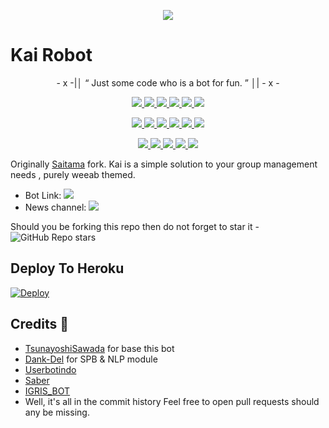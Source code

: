 <p align="center">
  <img src="https://telegra.ph/file/2ce2e9e84a55d3535f599.jpg">
</p>

# Kai Robot

<p align="center">
- x -|│  “	Just some code who is a bot for fun. ”  │| - x -
</p>

<p align="center">
<a href="https://github.com/Ryomen-Sukuna/Kai" alt="GitHub closed issues"> <img src="https://img.shields.io/github/issues-closed-raw/ryomen-sukuna/kai?style=flat&logo=github&color=success" /> </a>
<a href="https://github.com/Ryomen-Sukuna/Kai/network/members" alt="GitHub forks"> <img src="https://img.shields.io/github/forks/Ryomen-Sukuna/Kai?label=Forks&logo=github" /> </a>
<a href="https://github.com/Ryomen-Sukuna/Kai" alt="GitHub closed pull requests"> <img src="https://img.shields.io/github/issues-pr-closed-raw/ryomen-sukuna/kai?color=success" /> </a>
<a href="https://github.com/Ryomen-Sukuna/Kai" alt="GitHub commit activity"> <img src="https://img.shields.io/github/commit-activity/m/ryomen-sukuna/kai" /> </a>
<a href="https://github.com/Ryomen-Sukuna/Kai/graphs/contributors" alt="GitHub contributors"> <img src="https://img.shields.io/github/contributors/ryomen-sukuna/kai?style=flat&logo=github" /> </a>
<a href="https://github.com/Ryomen-Sukuna/Kai" alt="GitHub issues"> <img src="https://img.shields.io/github/issues-raw/ryomen-sukuna/kai?style=flat&logo=github&color=yellow" /> </a>
</p>
<p align="center">
<a href="https://www.python.org/" alt="made-with-python"> <img src="https://img.shields.io/badge/Made%20with-Python-1f425f.svg?style=flat&logo=python&color=blue" /> </a>
<a href="https://github.com/Ryomen-Sukuna/SaitamaRobot/blob/master/LICENSE" alt="GPLv3 license"> <img src="https://img.shields.io/badge/License-GPLv3-blue.svg" /> </a>
<a href="https://github.com/Ryomen-Sukuna/SaitamaRobot" alt="GitHub repo size"> <img src="https://img.shields.io/github/repo-size/ryomen-sukuna/kai" /> </a>
<a href="https://makeapullrequest.com" alt="PRs Welcome"> <img src="https://img.shields.io/badge/PRs-welcome-brightgreen.svg?style=flat-square" /> </a>
<a href="https://github.com/Ryomen-Sukuna/SaitamaRobot" alt="Docker!"> <img src="https://aleen42.github.io/badges/src/docker.svg" /> </a>
<a href="http://hits.dwyl.com/ryomen-sukuna/kai" alt="HitCount"> <img src="http://hits.dwyl.com/ryomen-sukuna/kai.svg" /> </a>
</p>
<p align="center">
<a href="https://t.me/KaiUpdates" alt="Telegram!"> <img src="https://aleen42.github.io/badges/src/telegram.svg" /> </a>
<a href="" alt="Ryomen-Sukuna"> <img src="https://img.shields.io/badge/Built%20by-Sukuna-blue" /> </a>
<a href="https://t.me/Anomaliii" alt="Donate!"> <img src="https://aleen42.github.io/badges/src/telegram.svg" /> </a>
<a href="https://github.com/Ryomen-Sukuna/Kai/graphs/commit-activity" alt="Maintenance"> <img src="https://img.shields.io/badge/Maintained%3F-yes-green.svg" /> </a>
<a href="https://www.codacy.com/gh/Ryomen-Sukuna/Kai/dashboard?utm_source=github.com&amp;utm_medium=referral&amp;utm_content=Ryomen-Sukuna/Kai&amp;utm_campaign=Badge_Grade">
<img src="https://app.codacy.com/project/badge/Grade/5c121a363d734496846820ee8006c527"/></a>
</p>

Originally [Saitama](https://github.com/AnimeKaizoku/SaitamaRobot) fork. Kai is a simple solution to your group management needs 
, purely weeab themed.

* Bot Link:  <a href="https://t.me/ChisakiKaiBot" alt="Kai"> <img src="https://img.shields.io/badge/%F0%9F%A4%96%20-Kai-blue" /> </a>
* News channel: <a  href="https://t.me/KaiUpdates" alt="Kai Updates"> <img  src="https://img.shields.io/badge/%F0%9F%92%A1-Kai%20Updates-9cf" /> </a>

Should you be forking this repo then do not forget to star it - <img alt="GitHub Repo stars" src="https://img.shields.io/github/stars/ryomen-sukuna/kai?color=white&label=%F0%9F%8C%9F%20star">


## Deploy To Heroku
[![Deploy](https://www.herokucdn.com/deploy/button.svg)](https://heroku.com/deploy?template=https://github.com/Ryomen-Sukuna/Kai) 


## Credits 📍
+ [TsunayoshiSawada](https://github.com/SawadaTsunayoshi) for base this bot
+ [Dank-Del](https://github.com/Dank-del) for SPB & NLP module
+ [Userbotindo](https://github.com/userbotindo)
+ [Saber](https://github.com/hyper-ub/saber)
+ [IGRIS_BOT](https://github.com/HellxGodLike/IGRIS_BOT)
+ Well, it's all in the commit history 
Feel free to open pull requests should any be missing.
